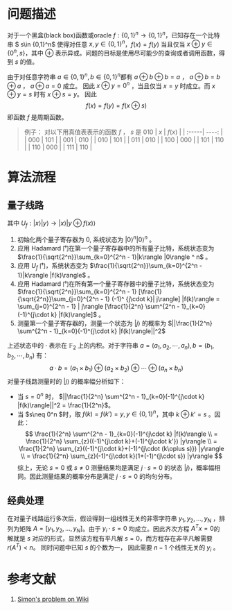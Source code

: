 # 问题描述
对于一个黑盒(black box)函数或oracle $f:\{0,1\}^n\to \{0,1\}^n$，已知存在一个比特串 $ s\in \{0,1\}^n$ 使得对任意 $x,y\in\{0,1\}^n$，$f(x) = f(y)$ 当且仅当 $x\oplus y\in \{0^n,s\}$，其中 $\oplus$ 表示异或。问题的目标是使用尽可能少的查询或者调用函数，得到 $s$ 的值。

由于对任意字符串 $a\in \{0,1\}^n, b\in \{0,1\}^n$都有 $a\oplus b \oplus b = a$ ， $a\oplus b = b\oplus a$ ，  $a\oplus a = 0$ 成立。
因此 $x \oplus y = 0^n$ ，当且仅当 $x=y$ 时成立。而 $x\oplus y = s$ 时有 $x\oplus s = y$。
因此 
$$
f(x) = f(y) = f(x\oplus s)
$$ 
即函数 $f$ 是周期函数。

> 例子：
> 对以下用真值表表示的函数 $f$ ，  $s$ 是 $010$
> | $x$ | $f(x)$ |
> | :-----| ----: |
> | 000 | 101 | 
> | 001 | 010 | 
> | 010 | 101 | 
> | 011 | 010 | 
> | 100 | 000 | 
> | 101 | 110 | 
> | 110 | 000 | 
> | 111 | 110 | 

# 算法流程

## 量子线路
<!-- //todo: add fig -->
其中 $U_{f}: |x\rangle |y\rangle \to |x\rangle |y\oplus f(x)\rangle$
1. 初始化两个量子寄存器为 $0$, 系统状态为 $|0\rangle ^ n |0\rangle ^ n$ 。
2. 应用 Hadamard 门在第一个量子寄存器中的所有量子比特，系统状态变为 $\frac{1}{\sqrt{2^n}}\sum_{k=0}^{2^n - 1}|k\rangle |0\rangle ^ n$ 。
3. 应用 $U_f$ 门，系统状态变为 $\frac{1}{\sqrt{2^n}}\sum_{k=0}^{2^n - 1}|k\rangle |f(k)\rangle$ 。
4. 应用 Hadamard 门在所有第一个量子寄存器中的量子比特，系统状态变为 $\frac{1}{\sqrt{2^n}}\sum_{k=0}^{2^n - 1} [\frac{1}{\sqrt{2^n}}\sum_{j=0}^{2^n - 1} (-1)^ {j\cdot k}| j\rangle] |f(k)\rangle = \sum_{j=0}^{2^n - 1} | j\rangle [\frac{1}{2^n} \sum^{2^n - 1}_{k=0}(-1)^{j\cdot k} |f(k)\rangle]$ 。
5. 测量第一个量子寄存器的，测量一个状态为 $|j\rangle$ 的概率为 $||\frac{1}{2^n} \sum^{2^n - 1}_{k=0}(-1)^{j\cdot k} |f(k)\rangle||^2$

上述状态中的 $\cdot$ 表示在 $\mathbb{F}_2$ 上的内积。对于字符串 $a = (a_1,a_2,\cdots , a_n), b = (b_1,b_2,\cdots , b_n)$ 有：
$$
a\cdot b = (a_1× b_1)\oplus(a_2× b_2)\oplus\cdots\oplus(a_n× b_n)
$$
对量子线路测量时的 $|j\rangle$ 的概率幅分析如下：
- 当 $s = 0^n$ 时， $||\frac{1}{2^n} \sum^{2^n - 1}_{k=0}(-1)^{j\cdot k} |f(k)\rangle||^2 = \frac{1}{2^n}$。
- 当 $s\neq 0^n $时，取 $f(k)=f(k') = y,y\in \{0,1\}^n$，其中 $k\oplus k' = s$ 。因此：
$$
\frac{1}{2^n} \sum^{2^n - 1}_{k=0}(-1)^{j\cdot k} |f(k)\rangle \\
= \frac{1}{2^n} \sum_{z}((-1)^{j\cdot k}+(-1)^{j\cdot k'}) |y\rangle \\
= \frac{1}{2^n} \sum_{z}((-1)^{j\cdot k}+(-1)^{j\cdot (k\oplus s)}) |y\rangle \\
= \frac{1}{2^n} \sum_{z}(-1)^{j\cdot k}(1+(-1)^{j\cdot s}) |y\rangle 
$$
综上，无论 $s=0$ 或 $s\neq0$ 测量结果均是满足 $j\cdot s = 0$ 的状态 $| j \rangle$，概率幅相同。因此测量结果的概率分布是满足 $j\cdot s = 0$ 的均匀分布。

## 经典处理
在对量子线路运行多次后，假设得到一组线性无关的非零字符串 $y_1, y_2,  \dots , y_{N}$ ，排列为矩阵 $A = [y_1, y_2, \dots , y_{N}]$。由于 $y_i \cdot s =0$ 均成立。因此齐次方程 $A^T x = 0$的解就是 $s$ 对应的形式，显然该方程有平凡解 $s=0$，而方程存在非平凡解需要 $r(A^T) < n$。
同时问题中已知 $s$ 的个数为一，
因此需要 $n-1$ 个线性无关的 $y_i$ 。

# 参考文献
1. [Simon's problem on Wiki](https://en.wikipedia.org/wiki/Simon%27s_problem)